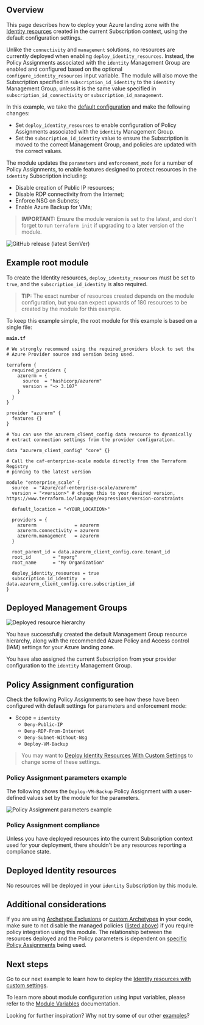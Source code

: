 <!-- markdownlint-disable first-line-h1 -->
## Overview

This page describes how to deploy your Azure landing zone with the [Identity resources][wiki_identity_resources] created in the current Subscription context, using the default configuration settings.

Unlike the `connectivity` and `management` solutions, no resources are currently deployed when enabling `deploy_identity_resources`.
Instead, the Policy Assignments associated with the `identity` Management Group are enabled and configured based on the optional `configure_identity_resources` input variable.
The module will also move the Subscription specified in `subscription_id_identity` to the `identity` Management Group, unless it is the same value specified in `subscription_id_connectivity` or `subscription_id_management`.

In this example, we take the [default configuration][wiki_deploy_default_configuration] and make the following changes:

- Set `deploy_identity_resources` to enable configuration of Policy Assignments associated with the `identity` Management Group.
- Set the `subscription_id_identity` value to ensure the Subscription is moved to the correct Management Group, and policies are updated with the correct values.

The module updates the `parameters` and `enforcement_mode` for a number of Policy Assignments, to enable features designed to protect resources in the `identity` Subscription including:

- Disable creation of Public IP resources;
- Disable RDP connectivity from the Internet;
- Enforce NSG on Subnets;
- Enable Azure Backup for VMs;

> **IMPORTANT:** Ensure the module version is set to the latest, and don't forget to run `terraform init` if upgrading to a later version of the module.

![GitHub release (latest SemVer)](https://img.shields.io/github/v/release/Azure/terraform-azurerm-caf-enterprise-scale?style=flat&logo=github)

## Example root module

To create the Identity resources, `deploy_identity_resources` must be set to `true`, and the `subscription_id_identity` is also required.

> **TIP:** The exact number of resources created depends on the module configuration, but you can expect upwards of 180 resources to be created by the module for this example.

To keep this example simple, the root module for this example is based on a single file:

**`main.tf`**

```hcl
# We strongly recommend using the required_providers block to set the
# Azure Provider source and version being used.

terraform {
  required_providers {
    azurerm = {
      source  = "hashicorp/azurerm"
      version = "~> 3.107"
    }
  }
}

provider "azurerm" {
  features {}
}

# You can use the azurerm_client_config data resource to dynamically
# extract connection settings from the provider configuration.

data "azurerm_client_config" "core" {}

# Call the caf-enterprise-scale module directly from the Terraform Registry
# pinning to the latest version

module "enterprise_scale" {
  source  = "Azure/caf-enterprise-scale/azurerm"
  version = "<version>" # change this to your desired version, https://www.terraform.io/language/expressions/version-constraints

  default_location = "<YOUR_LOCATION>"

  providers = {
    azurerm              = azurerm
    azurerm.connectivity = azurerm
    azurerm.management   = azurerm
  }

  root_parent_id = data.azurerm_client_config.core.tenant_id
  root_id        = "myorg"
  root_name      = "My Organization"

  deploy_identity_resources = true
  subscription_id_identity  = data.azurerm_client_config.core.subscription_id
}
```

## Deployed Management Groups

![Deployed resource hierarchy](media/examples-deploy-identity-core.png)

You have successfully created the default Management Group resource hierarchy, along with the recommended Azure Policy and Access control (IAM) settings for your Azure landing zone.

You have also assigned the current Subscription from your provider configuration to the `identity` Management Group.

## Policy Assignment configuration

Check the following Policy Assignments to see how these have been configured with default settings for parameters and enforcement mode:

- Scope = `identity`
  - `Deny-Public-IP`
  - `Deny-RDP-From-Internet`
  - `Deny-Subnet-Without-Nsg`
  - `Deploy-VM-Backup`

> You may want to [Deploy Identity Resources With Custom Settings][wiki_deploy_identity_resources_custom] to change some of these settings.

### Policy Assignment parameters example

The following shows the `Deploy-VM-Backup` Policy Assignment with a user-defined values set by the module for the parameters.

![Policy Assignment parameters example](media/examples-deploy-identity-policy-parameters.png)

### Policy Assignment compliance

Unless you have deployed resources into the current Subscription context used for your deployment, there shouldn't be any resources reporting a compliance state.

## Deployed Identity resources

No resources will be deployed in your `identity` Subscription by this module.

## Additional considerations

If you are using [Archetype Exclusions][archetype_exclusions] or [custom Archetypes][custom_archetypes] in your code, make sure to not disable the managed policies ([listed above](#policy-assignment-configuration)) if you require policy integration using this module.
The relationship between the resources deployed and the Policy parameters is dependent on [specific Policy Assignments](#policy-assignment-configuration) being used.

## Next steps

Go to our next example to learn how to deploy the [Identity resources with custom settings][wiki_deploy_identity_resources_custom].

To learn more about module configuration using input variables, please refer to the [Module Variables](%5BUser-Guide%5D-Module-Variables) documentation.

Looking for further inspiration? Why not try some of our other [examples][wiki_examples]?

[//]: # "************************"
[//]: # "INSERT LINK LABELS BELOW"
[//]: # "************************"

[wiki_identity_resources]:               %5BUser-Guide%5D-Identity-Resources "Wiki - Identity Resources"
[wiki_deploy_identity_resources_custom]: %5BExamples%5D-Deploy-Identity-Resources-With-Custom-Settings "Wiki - Deploy Identity Resources With Custom Settings"
[wiki_examples]:                         Examples "Wiki - Examples"
[wiki_deploy_default_configuration]:     %5BExamples%5D-Deploy-Default-Configuration "Wiki - Deploy Default Configuration"

[archetype_exclusions]: %5BExamples%5D-Expand-Built-in-Archetype-Definitions#to-enable-the-exclusion-function "Wiki - Expand Built-in Archetype Definitions # To enable the exclusion function"
[custom_archetypes]:    %5BUser-Guide%5D-Archetype-Definitions "[User Guide] Archetype Definitions"
